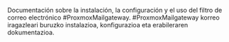 Documentación sobre la instalación, la configuración y el uso del filtro de correo electrónico #ProxmoxMailgateway.
#ProxmoxMailgateway korreo iragazleari buruzko instalazioa, konfigurazioa eta erabileraren dokumentazioa.
